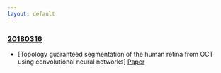 ```yaml
---
layout: default
---
```


### [20180316](201803/20180316)

* [Topology guaranteed segmentation of the human retina from OCT using convolutional neural networks] [Paper](https://arxiv.org/pdf/1803.05120.pdf)
